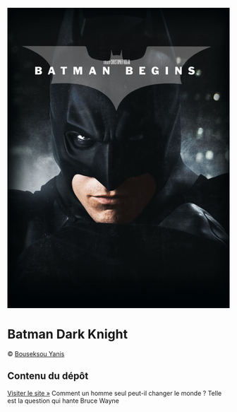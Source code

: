 ![Batman](asset/batman.jpg)
# Batman Dark Knight
&copy; [Bouseksou Yanis](#)
## Contenu du dépôt
[Visiter le site &raquo;](#) 
Comment un homme seul peut-il changer le monde ? Telle est la question qui hante Bruce Wayne
